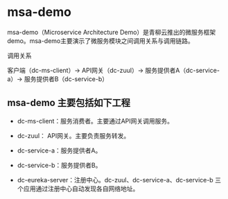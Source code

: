 # msa-demo

msa-demo（Microservice Architecture Demo）是青柳云推出的微服务框架demo。msa-demo主要演示了微服务模块之间调用关系与调用链路。

调用关系

客户端（dc-ms-client）-> API网关（dc-zuul）-> 服务提供者A（dc-service-a）-> 服务提供者B（dc-service-b） 

## msa-demo 主要包括如下工程

* dc-ms-client：服务消费者。主要通过API网关调用服务。

* dc-zuul： API网关。主要负责服务转发。

* dc-service-a：服务提供者A。

* dc-service-b：服务提供者B。

* dc-eureka-server：注册中心。dc-zuul、dc-service-a、dc-service-b 三个应用通过注册中心自动发现各自网络地址。

